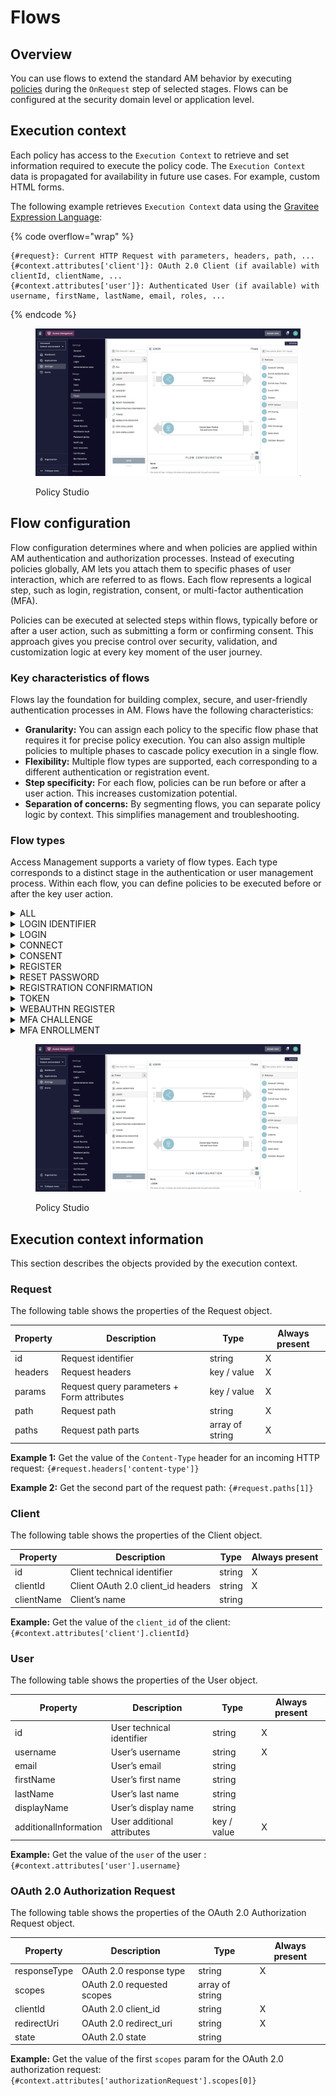 # Flows

## Overview

You can use flows to extend the standard AM behavior by executing [policies](policies/) during the `OnRequest` step of selected stages. Flows can be configured at the security domain level or application level.

## Execution context

Each policy has access to the `Execution Context` to retrieve and set information required to execute the policy code. The `Execution Context` data is propagated for availability in future use cases. For example, custom HTML forms.

The following example retrieves `Execution Context` data using the [Gravitee Expression Language](../am-expression-language.md):

{% code overflow="wrap" %}
```
{#request}: Current HTTP Request with parameters, headers, path, ...
{#context.attributes['client']}: OAuth 2.0 Client (if available) with clientId, clientName, ...
{#context.attributes['user']}: Authenticated User (if available) with username, firstName, lastName, email, roles, ...
```
{% endcode %}

<figure><img src="../../.gitbook/assets/Screenshot 2025-08-04 at 08.48.36.png" alt=""><figcaption><p>Policy Studio</p></figcaption></figure>

## Flow configuration

Flow configuration determines where and when policies are applied within AM authentication and authorization processes. Instead of executing policies globally, AM lets you attach them to specific phases of user interaction, which are referred to as flows. Each flow represents a logical step, such as login, registration, consent, or multi-factor authentication (MFA).

Policies can be executed at selected steps within flows, typically before or after a user action, such as submitting a form or confirming consent. This approach gives you precise control over security, validation, and customization logic at every key moment of the user journey.

### Key characteristics of flows

Flows lay the foundation for building complex, secure, and user-friendly authentication processes in AM. Flows have the following characteristics:

* **Granularity:** You can assign each policy to the specific flow phase that requires it for precise policy execution. You can also assign multiple policies to multiple phases to cascade policy execution in a single flow.
* **Flexibility:** Multiple flow types are supported, each corresponding to a different authentication or registration event.
* **Step specificity:** For each flow, policies can be run before or after a user action. This increases customization potential.
* **Separation of concerns:** By segmenting flows, you can separate policy logic by context. This simplifies management and troubleshooting.

### Flow types

Access Management supports a variety of flow types. Each type corresponds to a distinct stage in the authentication or user management process. Within each flow, you can define policies to be executed before or after the key user action.

<details>

<summary>ALL</summary>

The **ALL** flow is executed on each incoming request for one of the login, consent or register flows.

</details>

<details>

<summary>LOGIN IDENTIFIER</summary>

The **LOGIN IDENTIFIER** flow allows you to fetch more information or validate incoming data during the providing identity by End-User phase. It is triggered during the phase when the user provides their identifier (e.g., email or username). Policies can be applied before the identifier form is shown or after the user submits their identity.

#### Pre Login Identifier

The Pre step allows you to fetch more information before displaying the Login Identifier HTML Page.

The following attributes are available while processing the policy chain:

* [**Request**](./#request): current HTTP Request
* [**Client**](./#client): the application

#### Post Login Identifier

Post End-User Login Identifier happens after the user has given his identity to the authentication. It allows you to validate incoming data (user identity) before displaying password page.

The following attributes are available while processing the policy chain :

* [**Request**](./#request): current HTTP Request
* [**Client**](./#client): the application
* [**User**](./#user): the End-User identity

</details>

<details>

<summary>LOGIN</summary>

The **LOGIN** flow allows you to fetch more information or validate incoming data during the End-User authentication phase. Policies can be executed before displaying the login form or after successful authentication.

#### Pre Login

The Pre step allows you to fetch more information before displaying the Login HTML Page.

The following attributes are available while processing the policy chain:

* [**Request**](./#request): current HTTP Request
* [**Client**](./#client)**:** the application

#### Post Login

Post End-User Login happens after the user has given his consent to the processing of personal data. It allows you to validate incoming data (user consent) before giving access to the application.

The following attributes are available while processing the policy chain :

* [**Request**](./#request)**:** current HTTP Request
* [**Client**](./#client)**:** the application
* [**User**](./#user)**:** the End-User

</details>

<details>

<summary>CONNECT</summary>

The **CONNECT** flow allows you to execute additional operations when an authenticated user is recognized by the system, typically during federated login or account linking scenarios. It enables the execution of policies such as account linking between an external Identity Provider (IdP) and an existing user account.

#### **Pre Connect**

The **Pre Connect** step is executed before linking the authenticated user from an external Identity Provider (IdP) to a local user account.

Available attributes while processing the policy chain:

* [**Request:**](./#request) current HTTP Request
* [**Client:**](./#client) the application
* [**User:**](./#user) the authenticated user provided by the external IdP

#### **Post Connect**

The **Post Connect** step is executed **after** the user from the IdP has been linked to a local user account.

Available attributes while processing the policy chain:

* [**Request:**](./#request) current HTTP Request
* [**Client:**](./#client) the application
* [**User:**](../user-management/users/) the connected user

</details>

<details>

<summary>CONSENT</summary>

The **CONSENT** flow allows you to fetch more information or validate incoming data during the End-User consent phase. This flow happens after the user has logged in. Policies can run before showing the consent page or after the user gives consent for personal data processing.

#### Pre End-User Consent

Pre End-User Consent allows you to fetch more information or validate incoming data before displaying the User Consent HTML Page.

The following attributes are available while processing the policy chain:

* [**Request**](./#request): current HTTP Request
* [**Client**](./#client): the application
* [**User**](./#user): the End-User
* [**Authorization Request**](./#oauth-2.0-authorization-request): OAuth 2.0 Authorization Request

#### Post End-User Consent

Post End-User Consent happens after the user has given his consent to the processing of personal data. It allows you to validate incoming data (user consent) before giving access to the application.

The following attributes are available while processing the policy chain:

* [**Request**](./#request): current HTTP Request
* [**Client**](./#client): the application
* [**User**](./#user): the End-User
* [**Authorization Request**](./#oauth-2.0-authorization-request): OAuth 2.0 Authorization Request

</details>

<details>

<summary>REGISTER</summary>

The **REGISTER** flow allows you to fetch more information or validate incoming data during the End-User registration phase. Policies can be enforced before displaying the registration form or after the user’s data has been submitted.

#### Pre End-User Registration

Pre End-User Registration step is executed before displaying the User Consent HTML Page.

The following attributes are available while processing the policy chain:

* [**Request**](./#request): current HTTP Request
* [**Client**](./#client): the application

#### Post End-User Registration

Post End-User Registration step is executed once the user submit the registration form and information are preserve in database.

The following attributes are available while processing the policy chain :

* [**Request**](./#request): current HTTP Request
* [**Client**](./#client): the application
* [**User**](./#user): the End-User

</details>

<details>

<summary>RESET PASSWORD</summary>

The **RESET PASSWORD** flow allows you to execute policies during the password reset process. Policies may be executed before the reset form is shown or after the user submits a new password.

#### **Pre Reset Password**

The Pre Reset Password step is executed before displaying the Reset Password HTML page to the user.

Available attributes while processing the policy chain:

* [**Request**](./#request)**:** current HTTP Request
* [**Client:**](./#client) the application
* [**User:**](./#user) the End-User

#### **Post Reset Password**

The Post Reset Password step is executed after the user submits a new password and the change is processed.

Available attributes while processing the policy chain:

* [**Request:**](./#request) current HTTP Request
* [**Client:**](./#client) the application
* [**User:**](./#user) the End-User

</details>

<details>

<summary>REGISTRATION CONFIRMATION</summary>

The **REGISTRATION CONFIRMATION** flow is triggered during the account confirmation step after user registration. Policies can run before displaying the confirmation page or after the user confirms their account.

#### **Pre Registration Confirmation**

The Pre Registration Confirmation step is executed before displaying the Registration Confirmation HTML page to the user.

Available attributes while processing the policy chain:

* [**Request**](./#request)**:** current HTTP Request
* [**Client**](./#client)**:** the application
* [**User:**](./#user) the End-User

#### **Post Registration Confirmation**

The Post Registration Confirmation step is executed after the user confirms their account (e.g., via confirmation link or code).

Available attributes while processing the policy chain:

* [**Request**](./#request)**:** current HTTP Request
* [**Client**](./#client)**:** the application
* [**User**](./#user)**:** the End-User

</details>

<details>

<summary>TOKEN</summary>

The **TOKEN** flow occurs during the token request process (e.g., OAuth 2.0 token endpoint). It allows you to execute policies before or after token generation.

#### **Pre Token**

The Pre Token step is executed before generating the access token.

Available attributes while processing the policy chain:

* [**Request:**](./#request) current HTTP Request
* [**Client**](./#client)**:** the application
* [**Authorization Request**](./#oauth-2.0-authorization-request)**:** OAuth 2.0 Authorization Request
* [**User**](./#user)**:** (if authenticated) the End-User

#### **Post Token**

The Post Token step is executed after the token is generated and before it is returned to the client.

Available attributes while processing the policy chain:

* [**Request**](./#request)**:** current HTTP Request
* [**Client**](./#client)**:** the application
* [**Authorization Request**](./#oauth-2.0-authorization-request)**:** OAuth 2.0 Authorization Request
* [**User**](./#user)**:** (if authenticated) the End-User

</details>

<details>

<summary>WEBAUTHN REGISTER</summary>

The **WEBAUTHN REGISTER** flow is triggered during registration of a WebAuthN device (e.g., security key or biometric device). Policies may run before showing the WebAuthN registration page or after device registration.

#### **Pre WebAuthN Register**

The Pre WebAuthN Register step is executed before displaying the WebAuthN registration page to the user.

Available attributes while processing the policy chain:

* [**Request**](./#request)**:** current HTTP Request
* [**Client**](./#client)**:** the application
* [**User**](./#user)**:** the authenticated user

#### **Post WebAuthN Register**

The Post WebAuthN Register step is executed after the user completes registration of their WebAuthN device.

Available attributes while processing the policy chain:

* [**Request**](./#request)**:** current HTTP Request
* [**Client**](./#client)**:** the application
* [**User**](./#user)**:** the authenticated user

</details>

<details>

<summary>MFA CHALLENGE</summary>

The **MFA CHALLENGE** flow allows you to fetch additional information or validate incoming data during Multi-Factor Authentication (MFA) code verification. Policies can execute before the MFA challenge form is displayed or after the user submits the MFA code.

#### Pre MFA Challenge

The Pre MFA Challenge step is executed before the MFA Challenge HTML page is displayed, where the user will enter their MFA code.

The following attributes are available while processing the policy chain:

* [**Request**](./#request): current HTTP Request
* [**Client**](./#client): the application
* [**User**](./#user): authenticated user

#### Post MFA Challenge

The Post MFA Challenge step is executed after the user successfully submits a valid MFA code.

The following attributes are available while processing the policy chain:

* [**Request**](./#request): current HTTP Request
* [**Client**](./#client): the application
* [**User**](./#user): authenticated user

</details>

<details>

<summary>MFA ENROLLMENT</summary>

The **MFA ENROLLMENT** flow applies when a user enrolls a new MFA method. It allows you to execute additional operations such as Enroll MFA and MFA Challenge, enabling support for multiple factors during authentication. Policies can be triggered before showing the enrollment page or after the user completes enrollment.

#### Pre MFA Enrollment

The Pre MFA Enrollment step is executed before the MFA enrollment page is displayed to the user.

The following attributes are available while processing the policy chain:

* [**Request**](./#request): current HTTP Request
* [**Client**](./#client): the application
* [**User**](./#user): authenticated user

#### Post MFA Enrollment

The Post MFA Enrollment step is executed after the user completes the selection of the MFA factor for enrollment.

The following attributes are available while processing the policy chain:

* [**Request**](./#request): current HTTP Request
* [**Client**](./#client): the application
* [**User**](./#user): authenticated user

</details>

<figure><img src="../../.gitbook/assets/Screenshot 2025-08-04 at 08.48.36.png" alt=""><figcaption><p>Policy Studio</p></figcaption></figure>

## Execution context information

This section describes the objects provided by the execution context.

### Request

The following table shows the properties of the Request object.

| Property | Description                                | Type            | Always present |
| -------- | ------------------------------------------ | --------------- | -------------- |
| id       | Request identifier                         | string          | X              |
| headers  | Request headers                            | key / value     | X              |
| params   | Request query parameters + Form attributes | key / value     | X              |
| path     | Request path                               | string          | X              |
| paths    | Request path parts                         | array of string | X              |

**Example 1:** Get the value of the `Content-Type` header for an incoming HTTP request: `{#request.headers['content-type']}`

**Example 2:** Get the second part of the request path: `{#request.paths[1]}`

### Client

The following table shows the properties of the Client object.

| Property   | Description                         | Type   | Always present |
| ---------- | ----------------------------------- | ------ | -------------- |
| id         | Client technical identifier         | string | X              |
| clientId   | Client OAuth 2.0 client\_id headers | string | X              |
| clientName | Client’s name                       | string |                |

**Example:** Get the value of the `client_id` of the client: `{#context.attributes['client'].clientId}`

### User

The following table shows the properties of the User object.

| Property              | Description                | Type        | Always present |
| --------------------- | -------------------------- | ----------- | -------------- |
| id                    | User technical identifier  | string      | X              |
| username              | User’s username            | string      | X              |
| email                 | User’s email               | string      |                |
| firstName             | User’s first name          | string      |                |
| lastName              | User’s last name           | string      |                |
| displayName           | User’s display name        | string      |                |
| additionalInformation | User additional attributes | key / value | X              |

**Example:** Get the value of the `user` of the user : `{#context.attributes['user'].username}`

### OAuth 2.0 Authorization Request

The following table shows the properties of the OAuth 2.0 Authorization Request object.

| Property     | Description                | Type            | Always present |
| ------------ | -------------------------- | --------------- | -------------- |
| responseType | OAuth 2.0 response type    | string          | X              |
| scopes       | OAuth 2.0 requested scopes | array of string |                |
| clientId     | OAuth 2.0 client\_id       | string          | X              |
| redirectUri  | OAuth 2.0 redirect\_uri    | string          | X              |
| state        | OAuth 2.0 state            | string          |                |

**Example:** Get the value of the first `scopes` param for the OAuth 2.0 authorization request: `{#context.attributes['authorizationRequest'].scopes[0]}`
